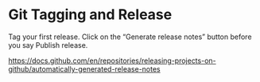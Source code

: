 # Git Tagging and Release

Tag your first release. Click on the “Generate release notes” button before you say Publish release.

https://docs.github.com/en/repositories/releasing-projects-on-github/automatically-generated-release-notes

